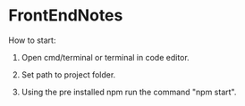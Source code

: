 ﻿# FrontEndNotes
How to start:

1. Open cmd/terminal or terminal in code editor.

2. Set path to project folder.

3. Using the pre installed npm run the command "npm start".
